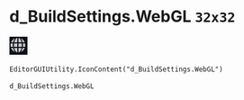 # d_BuildSettings.WebGL `32x32`
<img src="/img/d_BuildSettings.WebGL.png" width=32 height=32>

``` CSharp
EditorGUIUtility.IconContent("d_BuildSettings.WebGL")
```
```
d_BuildSettings.WebGL
```
